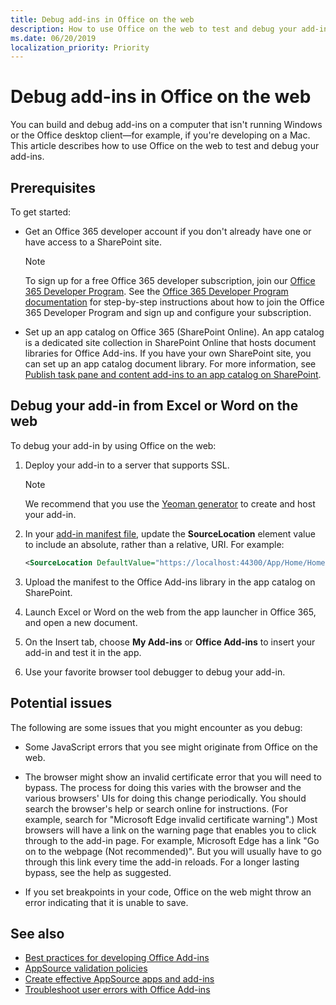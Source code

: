 ```yaml
---
title: Debug add-ins in Office on the web
description: How to use Office on the web to test and debug your add-ins.
ms.date: 06/20/2019
localization_priority: Priority
---
```


# Debug add-ins in Office on the web


You can build and debug add-ins on a computer that isn't running Windows or the Office desktop client&mdash;for example, if you're developing on a Mac. This article describes how to use Office on the web to test and debug your add-ins. 

## Prerequisites

To get started:

- Get an Office 365 developer account if you don't already have one or have access to a SharePoint site.

  > [!NOTE]
  > To sign up for a free Office 365 developer subscription, join our [Office 365 Developer Program](https://developer.microsoft.com/office/dev-program). 
  > See the [Office 365 Developer Program documentation](/office/developer-program/office-365-developer-program) for step-by-step instructions about how to join the Office 365 Developer Program and sign up and configure your subscription.

- Set up an app catalog on Office 365 (SharePoint Online). An app catalog is a dedicated site collection in SharePoint Online that hosts document libraries for Office Add-ins. If you have your own SharePoint site, you can set up an app catalog document library. For more information, see [Publish task pane and content add-ins to an app catalog on SharePoint](../publish/publish-task-pane-and-content-add-ins-to-an-add-in-catalog.md).


## Debug your add-in from Excel or Word on the web

To debug your add-in by using Office on the web:

1. Deploy your add-in to a server that supports SSL.

    > [!NOTE]
    > We recommend that you use the [Yeoman generator](https://github.com/OfficeDev/generator-office) to create and host your add-in.

2. In your [add-in manifest file](../develop/add-in-manifests.md), update the **SourceLocation** element value to include an absolute, rather than a relative, URI. For example:

    ```xml
    <SourceLocation DefaultValue="https://localhost:44300/App/Home/Home.html" />
    ```

3. Upload the manifest to the Office Add-ins library in the app catalog on SharePoint.

4. Launch Excel or Word on the web from the app launcher in Office 365, and open a new document.

5. On the Insert tab, choose  **My Add-ins** or **Office Add-ins** to insert your add-in and test it in the app.

6. Use your favorite browser tool debugger to debug your add-in.

## Potential issues

The following are some issues that you might encounter as you debug:

- Some JavaScript errors that you see might originate from Office on the web.

- The browser might show an invalid certificate error that you will need to bypass. The process for doing this varies with the browser and the various browsers' UIs for doing this change periodically. You should search the browser's help or search online for instructions. (For example, search for "Microsoft Edge invalid certificate warning".) Most browsers will have a link on the warning page that enables you to click through to the add-in page. For example, Microsoft Edge has a link "Go on to the webpage (Not recommended)". But you will usually have to go through this link every time the add-in reloads. For a longer lasting bypass, see the help as suggested.

- If you set breakpoints in your code, Office on the web might throw an error indicating that it is unable to save.

## See also

- [Best practices for developing Office Add-ins](../concepts/add-in-development-best-practices.md)
- [AppSource validation policies](/office/dev/store/validation-policies)  
- [Create effective AppSource apps and add-ins](/office/dev/store/create-effective-office-store-listings)  
- [Troubleshoot user errors with Office Add-ins](testing-and-troubleshooting.md)
    
